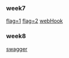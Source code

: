 ### week7

[flag=1](http://localhost:8080/temp/exception?flag=1)
[flag=2](http://localhost:8080/temp/exception?flag=2)
[webHook](http://localhost:8080/temp/500-error)

### week8

[swagger](http://localhost:8080/swagger-ui/index.html#/)
